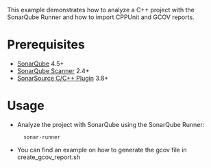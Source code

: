 This example demonstrates how to analyze a C++ project with the SonarQube Runner and how to import CPPUnit and GCOV reports.

Prerequisites
=============
* [SonarQube](http://www.sonarsource.org/downloads/) 4.5+
* [SonarQube Scanner](http://docs.sonarqube.org/display/SONAR/Analyzing+with+SonarQube+Scanner) 2.4+
* [SonarSource C/C++ Plugin](http://www.sonarsource.com/products/plugins/languages/cpp/) 3.8+

Usage
=====
* Analyze the project with SonarQube using the SonarQube Runner:

        sonar-runner

* You can find an example on how to generate the gcov file in create_gcov_report.sh
